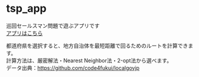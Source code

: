 # tsp_app
巡回セールスマン問題で遊ぶアプリです  
[アプリはこちら](https://share.streamlit.io/yukiopt/tsp_app/tsp_app.py)
  
都道府県を選択すると、地方自治体を最短距離で回るためのルートを計算できます。  
計算方法は、厳密解法・Nearest Neighbor法・2-opt法から選べます。  
データ出典：https://github.com/code4fukui/localgovjp
